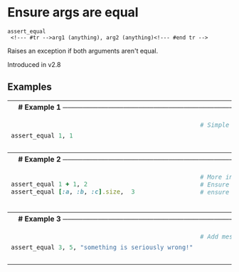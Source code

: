 # Ensure args are equal

```
assert_equal 
 <!--- #tr -->arg1 (anything), arg2 (anything)<!--- #end tr -->
```


Raises an exception if both arguments aren't equal. 

Introduced in v2.8

## Examples

<table class="examples">
<tr>
<th colspan="2" class="even head"># Example 1 ──────────────────────────────────────────────────────</th>
</tr>
<tr>
<td class="even">

```ruby

assert_equal 1, 1


```

</td>
<td class="even">

<!--- #tr -->
```ruby
# Simple assertions
 



```
<!--- #end tr -->

</td>
</tr>
<tr>
<th colspan="2" class="odd head"># Example 2 ──────────────────────────────────────────────────────</th>
</tr>
<tr>
<td class="odd">

```ruby

assert_equal 1 + 1, 2
assert_equal [:a, :b, :c].size,  3



```

</td>
<td class="odd">

<!--- #tr -->
```ruby
# More interesting assertions
# Ensure that arithmetic is sane!
# ensure lists can be correctly counted



```
<!--- #end tr -->

</td>
</tr>
<tr>
<th colspan="2" class="even head"># Example 3 ──────────────────────────────────────────────────────</th>
</tr>
<tr>
<td class="even">

```ruby

assert_equal 3, 5, "something is seriously wrong!"


```

</td>
<td class="even">

<!--- #tr -->
```ruby
# Add messages to the exceptions
 



```
<!--- #end tr -->

</td>
</tr>
</table>

